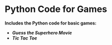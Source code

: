 # Python Code for Games
<b>Includes the Python code for basic games:<b>

<i>
  <ul>
    <li>Guess the Superhero Movie</li>
    <li>Tic Tac Toe</li>
  <ul>
</i>
  
